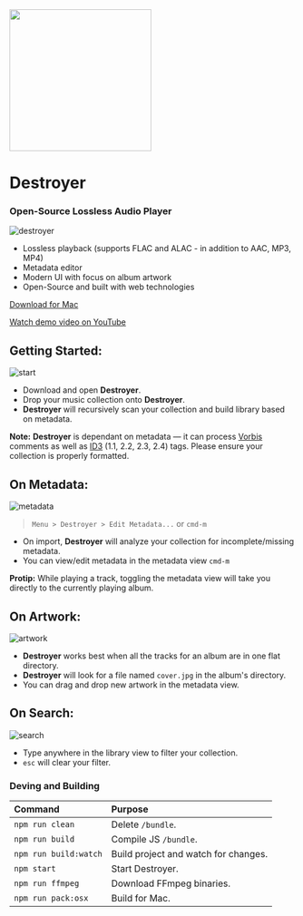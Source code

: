<img src='http://destroyer.audio/static/destroyer.png' width='250px'/>

# Destroyer
### Open-Source Lossless Audio Player

![destroyer](http://destroyer.audio/static/destroyer.jpg)

* Lossless playback (supports FLAC and ALAC - in addition to AAC, MP3, MP4)
* Metadata editor
* Modern UI with focus on album artwork
* Open-Source and built with web technologies

[Download for Mac](https://github.com/mashaal/destroyer/releases)

[Watch demo video on YouTube](https://www.youtube.com/watch?v=xqZwJ7lf9h8&feature=youtu.be)

## Getting Started:

![start](http://destroyer.audio/static/start.gif)

* Download and open **Destroyer**.
* Drop your music collection onto **Destroyer**.
* **Destroyer** will recursively scan your collection and build library based on metadata.

**Note:** **Destroyer** is dependant on metadata — it can process [Vorbis](https://wiki.xiph.org/Metadata) comments as well as [ID3](https://en.wikipedia.org/wiki/ID3) (1.1, 2.2, 2.3, 2.4) tags. Please ensure your collection is properly formatted.

## On Metadata:

![metadata](http://destroyer.audio/static/metadata.gif)

> `Menu > Destroyer > Edit Metadata...` or `cmd-m`

* On import, **Destroyer** will analyze your collection for incomplete/missing metadata.
* You can view/edit metadata in the metadata view `cmd-m`

**Protip:** While playing a track, toggling the metadata view will take you directly to the currently playing album.

## On Artwork:

![artwork](http://destroyer.audio/static/artwork.gif)

* **Destroyer** works best when all the tracks for an album are in one flat directory.
* **Destroyer** will look for a file named `cover.jpg` in the album's directory.
* You can drag and drop new artwork in the metadata view.

## On Search:

![search](http://destroyer.audio/static/search.gif)

* Type anywhere in the library view to filter your collection.
* `esc` will clear your filter.

### Deving and Building

| Command               | Purpose                                         |
|:----------------------|:------------------------------------------------|
| `npm run clean`       | Delete `/bundle`.                               |
| `npm run build`       | Compile JS `/bundle`.                           |
| `npm run build:watch` | Build project and watch for changes.            |
| `npm start`           | Start Destroyer.                                |
| `npm run ffmpeg`      | Download FFmpeg binaries.                       |
| `npm run pack:osx`    | Build for Mac.                                  |
